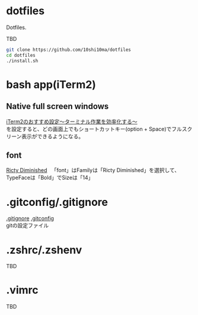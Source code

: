 # dotfiles
Dotfiles.

TBD
```bash
git clone https://github.com/10shi10ma/dotfiles
cd dotfiles
./install.sh
```

# bash app(iTerm2)
## Native full screen windows
[iTerm2のおすすめ設定〜ターミナル作業を効率化する〜](https://qiita.com/ruwatana/items/8d9c174250061721ad11)  
を設定すると、どの画面上でもショートカットキー(option + Space)でフルスクリーン表示ができるようになる。

## font
[Ricty Diminished](http://www.rs.tus.ac.jp/yyusa/ricty_diminished.html)  
「font」はFamilyは「Ricty Diminished」を選択して、TypeFaceは「Bold」でSizeは「14」

# .gitconfig/.gitignore
[.gitignore](https://github.com/10shi10ma/dotfiles/blob/master/.gitignore) 
[.gitconfig](https://github.com/10shi10ma/dotfiles/blob/master/.gitconfig)  
gitの設定ファイル

# .zshrc/.zshenv
TBD

# .vimrc
TBD
